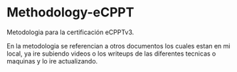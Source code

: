 # Methodology-eCPPT
Metodologia para la certificación eCPPTv3.

En la metodologia se referencian a otros documentos los cuales estan en mi local, ya ire subiendo videos o los writeups de las diferentes tecnicas o maquinas y lo ire actualizando.
